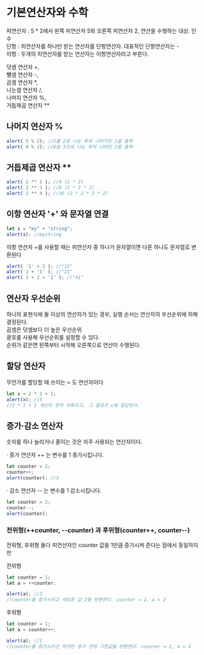 # 기본연산자와 수학

피연산자 : 5 \* 2에서 왼쪽 피연산자 5와 오른쪽 피연산자 2, 연산을 수행하는 대상. 인수  
단항 : 피연산자를 하나만 받는 연산자를 단항연산자. 대표적인 단항연산자는 -  
이항 : 두개의 피연산자를 받는 연산자는 이항연산자라고 부른다.

덧셈 연산자 +,  
뺄셈 연산자 -,  
곱셈 연산자 \*,  
나눈셈 연산자 /,  
나머지 연산자 %,  
거듭제곱 연산자 \*\*

## 나머지 연산자 %

```javascript
alert( 5 % 2); //5를 2로 나눈 후의 나머지인 1을 출력
alert( 8 % 3); //8을 3으로 나눈 후의 나머인 2를 출력
```

## 거듭제곱 연산자 \*\*

```javascript
alert( 2 ** 2 ); //4 (2 * 2)
alert( 2 ** 3 ); //8 (2 * 2 * 2)
alert( 2 ** 4 ); //16 (2 * 2 * 2 * 2)
```

## 이항 연산자 '+' 와 문자열 연결

```javascript
let s = "my" + "string";
alert(s); //mystring
```

이항 연산자 +를 사용할 때는 피연산자 중 하나가 문자열이면 다른 하나도 문자열로 변환된다

```javascript
alert( '1' + 2 ); //"12"
alert( 2 + '1' ); //"21"
alert( 2 + 2 + '1' ); //"41"
```

## 연산자 우선순위

하나의 표현식에 둘 이상의 연산자가 있는 경우, 실행 순서는 연산자의 우선순위에 의해 결정된다.  
곱셈은 덧셈보다 더 높은 우선순위  
괄호를 사용해 우선순위를 설정할 수 있다.  
순위가 같은면 왼쪽부터 시작해 오른쪽으로 연산이 수행된다.

## 할당 연산자

무언가를 할당할 때 쓰이는 = 도 연산자이다.

```javascript
let x = 2 * 2 + 1;
alert(x); //5
//2 * 2 + 1 계산이 먼저 이뤄지고, 그 결과가 x에 할당된다.
```

## 증가·감소 연산자

숫자를 하나 늘리거나 줄이는 것은 자주 사용되는 연산자이다.

· 증가 연산자 ++ 는 변수를 1 증가시킵니다.

```javascript
let counter = 2;
counter++;
alert(counter); //3
```

· 감소 연산자 -- 는  변수를 1 감소시킵니다. 

```javascript
let counter = 2;
counter--;
alert(counter);
```

### 전위형\(++counter, --counter\) 과 후위형\(counter++, counter--\)

전위형, 후위형 둘다 피연산자인 counter 값을 1만큼 증가시켜 준다는 점에서 동일하지만 

전위형

```javascript
let counter = 1;
let a = ++counter;

alert(a); //2
//counter를 증가시키고 새로운 값 2를 반환한다. counter = 2, a = 2 
```

후위형

```javascript
let counter = 1;
let a = counter++;

alert(a); //1
//counter를 증가시키긴 하지만 증가 전의 기존값을 반환한다. counter = 2, a = 1
```

